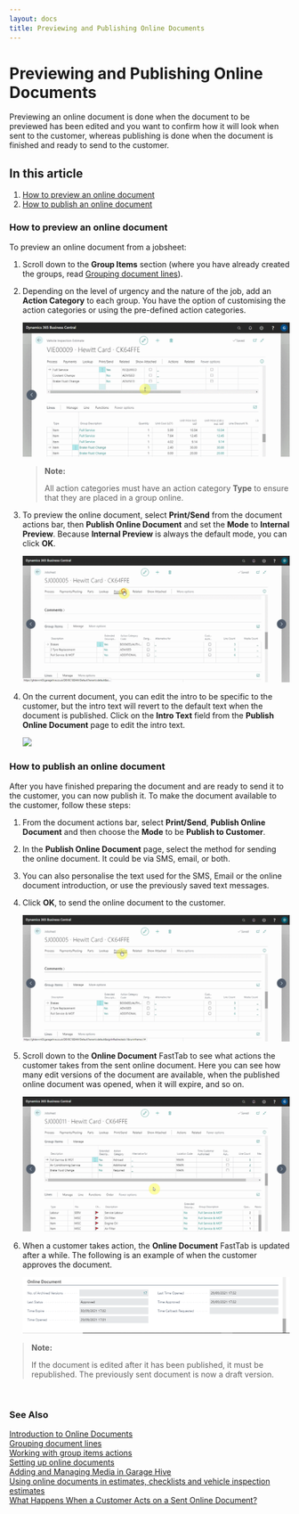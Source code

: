 ```yaml
---
layout: docs
title: Previewing and Publishing Online Documents
---
```


# Previewing and Publishing Online Documents 

Previewing an online document is done when the document to be previewed has been edited and you want to confirm how it will look when sent to the customer, whereas publishing is done when the document is finished and ready to send to the customer.

## In this article

1. [How to preview an online document](#how-to-preview-an-online-document)
2. [How to publish an online document](#how-to-publish-an-online-document)

### How to preview an online document
To preview an online document from a jobsheet:
1. Scroll down to the **Group Items** section (where you have already created the groups, read [Grouping document lines](garagehive-group-items-grouping-document-lines.html)).
2. Depending on the level of urgency and the nature of the job, add an **Action Category** to each group. You have the option of customising the action categories or using the pre-defined action categories.

   ![](media/garagehive-online-documents-previewing-and-publishing1.gif)

   > **Note:**
   >
   > All action categories must have an action category **Type** to ensure that they are placed in a group online.

3. To preview the online document, select **Print/Send** from the document actions bar, then **Publish Online Document** and set the **Mode** to **Internal Preview**. Because **Internal Preview** is always the default mode, you can click **OK**.

   ![](media/garagehive-online-documents-previewing-and-publishing2.gif)

4. On the current document, you can edit the intro to be specific to the customer, but the intro text will revert to the default text when the document is published. Click on the **Intro Text** field from the **Publish Online Document** page to edit the intro text.

   ![](media/garagehive-online-documents-previewing-and-publishing3.gif)

### How to publish an online document
After you have finished preparing the document and are ready to send it to the customer, you can now publish it. To make the document available to the customer, follow these steps:
1. From the document actions bar, select **Print/Send**, **Publish Online Document** and then choose the **Mode** to be **Publish to Customer**.
2. In the **Publish Online Document** page, select the method for sending the online document. It could be via SMS, email, or both.
3. You can also personalise the text used for the SMS, Email or the online document introduction, or use the previously saved text messages.
4. Click **OK**, to send the online document to the customer.

   ![](media/garagehive-online-documents-previewing-and-publishing5.gif)

5. Scroll down to the **Online Document** FastTab to see what actions the customer takes from the sent online document. Here you can see how many edit versions of the document are available, when the published online document was opened, when it will expire, and so on.

   ![](media/garagehive-online-documents-previewing-and-publishing6.gif)

6. When a customer takes action, the **Online Document** FastTab is updated after a while. The following is an example of when the customer approves the document.

   ![](media/garagehive-online-documents-previewing-and-publishing7.png)


> **Note:**
>
> If the document is edited after it has been published, it must be republished. The previously sent document is now a draft version.

<br>

### **See Also**

[Introduction to Online Documents](garagehive-online-documents-introduction.html) \
[Grouping document lines](garagehive-group-items-grouping-document-lines.html) \
[Working with group items actions](garagehive-group-items-working-with-group-items-actions.html) \
[Setting up online documents](garagehive-online-documents-setting-up-online-documents.html) \
[Adding and Managing Media in Garage Hive](garagehive-online-documents-adding-and-managing-media.html) \
[Using online documents in estimates, checklists and vehicle inspection estimates](garagehive-online-documents-using-online-documents-in-estimates-checklists-and-vehicle-inspection-estimates.html) \
[What Happens When a Customer Acts on a Sent Online Document?](garagehive-online-documents-what-happens-for-customers-actions.html)
